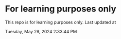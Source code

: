 # For learning purposes only
This repo is for learning purposes only.
Last updated at

Tuesday, May 28, 2024 2:33:44 PM


